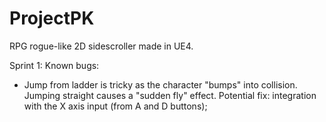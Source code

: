 # ProjectPK
RPG rogue-like 2D sidescroller made in UE4.

Sprint 1:
Known bugs:
* Jump from ladder is tricky as the character "bumps" into collision. Jumping straight causes a "sudden fly" effect. Potential fix: integration with the X axis input (from A and D buttons);
